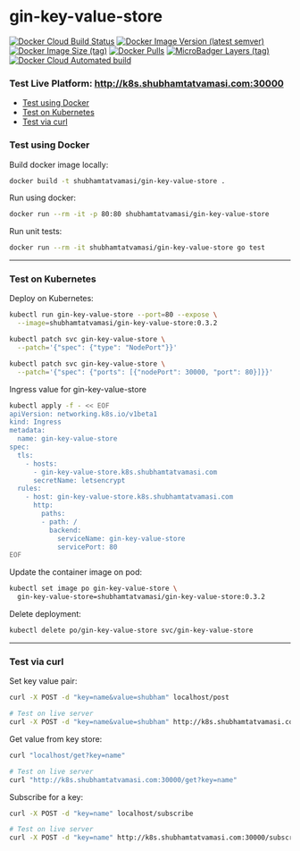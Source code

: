 # gin-key-value-store

[![Docker Cloud Build Status](https://img.shields.io/docker/cloud/build/shubhamtatvamasi/gin-key-value-store)](https://hub.docker.com/r/shubhamtatvamasi/gin-key-value-store)
[![Docker Image Version (latest semver)](https://img.shields.io/docker/v/shubhamtatvamasi/gin-key-value-store?sort=semver)](https://hub.docker.com/r/shubhamtatvamasi/gin-key-value-store)
[![Docker Image Size (tag)](https://img.shields.io/docker/image-size/shubhamtatvamasi/gin-key-value-store/latest)](https://hub.docker.com/r/shubhamtatvamasi/gin-key-value-store)
[![Docker Pulls](https://img.shields.io/docker/pulls/shubhamtatvamasi/gin-key-value-store)](https://hub.docker.com/r/shubhamtatvamasi/gin-key-value-store)
[![MicroBadger Layers (tag)](https://img.shields.io/microbadger/layers/shubhamtatvamasi/gin-key-value-store/latest)](https://hub.docker.com/r/shubhamtatvamasi/gin-key-value-store)
[![Docker Cloud Automated build](https://img.shields.io/docker/cloud/automated/shubhamtatvamasi/gin-key-value-store)](https://hub.docker.com/r/shubhamtatvamasi/gin-key-value-store)

### Test Live Platform: http://k8s.shubhamtatvamasi.com:30000

- [Test using Docker](#test-using-docker)
- [Test on Kubernetes](#test-on-kubernetes)
- [Test via curl](#test-via-curl)

### Test using Docker

Build docker image locally:
```bash
docker build -t shubhamtatvamasi/gin-key-value-store .
```

Run using docker:
```bash
docker run --rm -it -p 80:80 shubhamtatvamasi/gin-key-value-store
```

Run unit tests:
```bash
docker run --rm -it shubhamtatvamasi/gin-key-value-store go test
```

---

### Test on Kubernetes

Deploy on Kubernetes:
```bash
kubectl run gin-key-value-store --port=80 --expose \
  --image=shubhamtatvamasi/gin-key-value-store:0.3.2

kubectl patch svc gin-key-value-store \
  --patch='{"spec": {"type": "NodePort"}}'

kubectl patch svc gin-key-value-store \
  --patch='{"spec": {"ports": [{"nodePort": 30000, "port": 80}]}}'
```

Ingress value for gin-key-value-store
```bash
kubectl apply -f - << EOF
apiVersion: networking.k8s.io/v1beta1
kind: Ingress
metadata:
  name: gin-key-value-store
spec:
  tls:
    - hosts:
      - gin-key-value-store.k8s.shubhamtatvamasi.com
      secretName: letsencrypt
  rules:
    - host: gin-key-value-store.k8s.shubhamtatvamasi.com
      http:
        paths:
        - path: /
          backend:
            serviceName: gin-key-value-store
            servicePort: 80
EOF
```

Update the container image on pod:
```bash
kubectl set image po gin-key-value-store \
  gin-key-value-store=shubhamtatvamasi/gin-key-value-store:0.3.2
```

Delete deployment:
```bash
kubectl delete po/gin-key-value-store svc/gin-key-value-store
```

---

### Test via curl

Set key value pair:
```bash
curl -X POST -d "key=name&value=shubham" localhost/post

# Test on live server
curl -X POST -d "key=name&value=shubham" http://k8s.shubhamtatvamasi.com:30000/post
```

Get value from key store:
```bash
curl "localhost/get?key=name"

# Test on live server
curl "http://k8s.shubhamtatvamasi.com:30000/get?key=name"
```

Subscribe for a key:
```bash
curl -X POST -d "key=name" localhost/subscribe

# Test on live server
curl -X POST -d "key=name" http://k8s.shubhamtatvamasi.com:30000/subscribe
```
